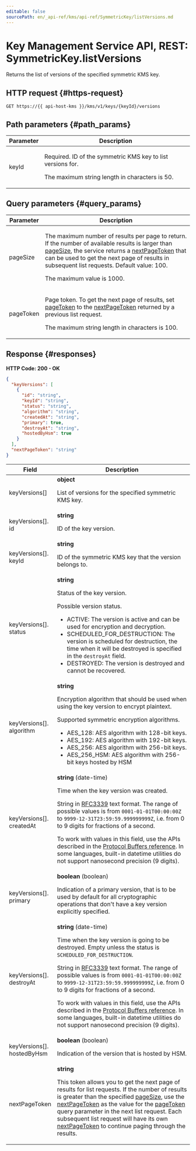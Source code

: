 ```yaml
---
editable: false
sourcePath: en/_api-ref/kms/api-ref/SymmetricKey/listVersions.md
---
```


# Key Management Service API, REST: SymmetricKey.listVersions
Returns the list of versions of the specified symmetric KMS key.
 

 
## HTTP request {#https-request}
```
GET https://{{ api-host-kms }}/kms/v1/keys/{keyId}/versions
```
 
## Path parameters {#path_params}
 
Parameter | Description
--- | ---
keyId | <p>Required. ID of the symmetric KMS key to list versions for.</p> <p>The maximum string length in characters is 50.</p> 
 
## Query parameters {#query_params}
 
Parameter | Description
--- | ---
pageSize | <p>The maximum number of results per page to return. If the number of available results is larger than <a href="/docs/kms/api-ref/SymmetricKey/listVersions#query_params">pageSize</a>, the service returns a <a href="/docs/kms/api-ref/SymmetricKey/listVersions#responses">nextPageToken</a> that can be used to get the next page of results in subsequent list requests. Default value: 100.</p> <p>The maximum value is 1000.</p> 
pageToken | <p>Page token. To get the next page of results, set <a href="/docs/kms/api-ref/SymmetricKey/listVersions#query_params">pageToken</a> to the <a href="/docs/kms/api-ref/SymmetricKey/listVersions#responses">nextPageToken</a> returned by a previous list request.</p> <p>The maximum string length in characters is 100.</p> 
 
## Response {#responses}
**HTTP Code: 200 - OK**

```json 
{
  "keyVersions": [
    {
      "id": "string",
      "keyId": "string",
      "status": "string",
      "algorithm": "string",
      "createdAt": "string",
      "primary": true,
      "destroyAt": "string",
      "hostedByHsm": true
    }
  ],
  "nextPageToken": "string"
}
```

 
Field | Description
--- | ---
keyVersions[] | **object**<br><p>List of versions for the specified symmetric KMS key.</p> 
keyVersions[].<br>id | **string**<br><p>ID of the key version.</p> 
keyVersions[].<br>keyId | **string**<br><p>ID of the symmetric KMS key that the version belongs to.</p> 
keyVersions[].<br>status | **string**<br><p>Status of the key version.</p> <p>Possible version status.</p> <ul> <li>ACTIVE: The version is active and can be used for encryption and decryption.</li> <li>SCHEDULED_FOR_DESTRUCTION: The version is scheduled for destruction, the time when it will be destroyed is specified in the ``destroyAt`` field.</li> <li>DESTROYED: The version is destroyed and cannot be recovered.</li> </ul> 
keyVersions[].<br>algorithm | **string**<br><p>Encryption algorithm that should be used when using the key version to encrypt plaintext.</p> <p>Supported symmetric encryption algorithms.</p> <ul> <li>AES_128: AES algorithm with 128-bit keys.</li> <li>AES_192: AES algorithm with 192-bit keys.</li> <li>AES_256: AES algorithm with 256-bit keys.</li> <li>AES_256_HSM: AES algorithm with 256-bit keys hosted by HSM</li> </ul> 
keyVersions[].<br>createdAt | **string** (date-time)<br><p>Time when the key version was created.</p> <p>String in <a href="https://www.ietf.org/rfc/rfc3339.txt">RFC3339</a> text format. The range of possible values is from ``0001-01-01T00:00:00Z`` to ``9999-12-31T23:59:59.999999999Z``, i.e. from 0 to 9 digits for fractions of a second.</p> <p>To work with values in this field, use the APIs described in the <a href="https://developers.google.com/protocol-buffers/docs/reference/overview">Protocol Buffers reference</a>. In some languages, built-in datetime utilities do not support nanosecond precision (9 digits).</p> 
keyVersions[].<br>primary | **boolean** (boolean)<br><p>Indication of a primary version, that is to be used by default for all cryptographic operations that don't have a key version explicitly specified.</p> 
keyVersions[].<br>destroyAt | **string** (date-time)<br><p>Time when the key version is going to be destroyed. Empty unless the status is ``SCHEDULED_FOR_DESTRUCTION``.</p> <p>String in <a href="https://www.ietf.org/rfc/rfc3339.txt">RFC3339</a> text format. The range of possible values is from ``0001-01-01T00:00:00Z`` to ``9999-12-31T23:59:59.999999999Z``, i.e. from 0 to 9 digits for fractions of a second.</p> <p>To work with values in this field, use the APIs described in the <a href="https://developers.google.com/protocol-buffers/docs/reference/overview">Protocol Buffers reference</a>. In some languages, built-in datetime utilities do not support nanosecond precision (9 digits).</p> 
keyVersions[].<br>hostedByHsm | **boolean** (boolean)<br><p>Indication of the version that is hosted by HSM.</p> 
nextPageToken | **string**<br><p>This token allows you to get the next page of results for list requests. If the number of results is greater than the specified <a href="/docs/kms/api-ref/SymmetricKey/listVersions#query_params">pageSize</a>, use the <a href="/docs/kms/api-ref/SymmetricKey/listVersions#responses">nextPageToken</a> as the value for the <a href="/docs/kms/api-ref/SymmetricKey/listVersions#query_params">pageToken</a> query parameter in the next list request. Each subsequent list request will have its own <a href="/docs/kms/api-ref/SymmetricKey/listVersions#responses">nextPageToken</a> to continue paging through the results.</p> 